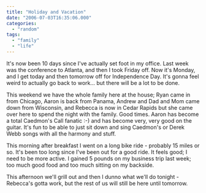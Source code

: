 ```yaml
---
title: "Holiday and Vacation"
date: "2006-07-03T16:35:06.000"
categories: 
  - "random"
tags: 
  - "family"
  - "life"
---
```


It's now been 10 days since I've actually set foot in my office. Last week was the conference to Atlanta, and then I took Friday off. Now it's Monday, and I get today and then tomorrow off for Independence Day. It's gonna feel weird to actually go back to work... but there will be a lot to be done.

This weekend we have the whole family here at the house; Ryan came in from Chicago, Aaron is back from Panama, Andrew and Dad and Mom came down from Wisconsin, and Rebecca is now in Cedar Rapids but she came over here to spend the night with the family. Good times. Aaron has become a total Caedmon's Call fanatic :-) and has become very, very good on the guitar. It's fun to be able to just sit down and sing Caedmon's or Derek Webb songs with all the harmony and stuff.

This morning after breakfast I went on a long bike ride - probably 15 miles or so. It's been too long since I've been out for a good ride. It feels good; I need to be more active. I gained 5 pounds on my business trip last week; too much good food and too much sitting on my backside.

This afternoon we'll grill out and then I dunno what we'll do tonight - Rebecca's gotta work, but the rest of us will still be here until tomorrow.
